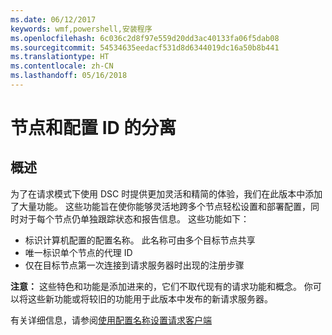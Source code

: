 ```yaml
---
ms.date: 06/12/2017
keywords: wmf,powershell,安装程序
ms.openlocfilehash: 6c036c2d8f97e559d20dd3ac40133fa06f5dab08
ms.sourcegitcommit: 54534635eedacf531d8d6344019dc16a50b8b441
ms.translationtype: HT
ms.contentlocale: zh-CN
ms.lasthandoff: 05/16/2018
---
```

# <a name="separation-of-node-and-configuration-ids"></a>节点和配置 ID 的分离

## <a name="overview"></a>概述

为了在请求模式下使用 DSC 时提供更加灵活和精简的体验，我们在此版本中添加了大量功能。 这些功能旨在使你能够灵活地跨多个节点轻松设置和部署配置，同时对于每个节点仍单独跟踪状态和报告信息。
这些功能如下：

* 标识计算机配置的配置名称。 此名称可由多个目标节点共享
* 唯一标识单个节点的代理 ID
* 仅在目标节点第一次连接到请求服务器时出现的注册步骤

**注意：** 这些特色和功能是添加进来的，它们不取代现有的请求功能和概念。 你可以将这些新功能或将较旧的功能用于此版本中发布的新请求服务器。

有关详细信息，请参阅[使用配置名称设置请求客户端](https://msdn.microsoft.com/powershell/dsc/pullclientconfignames)
